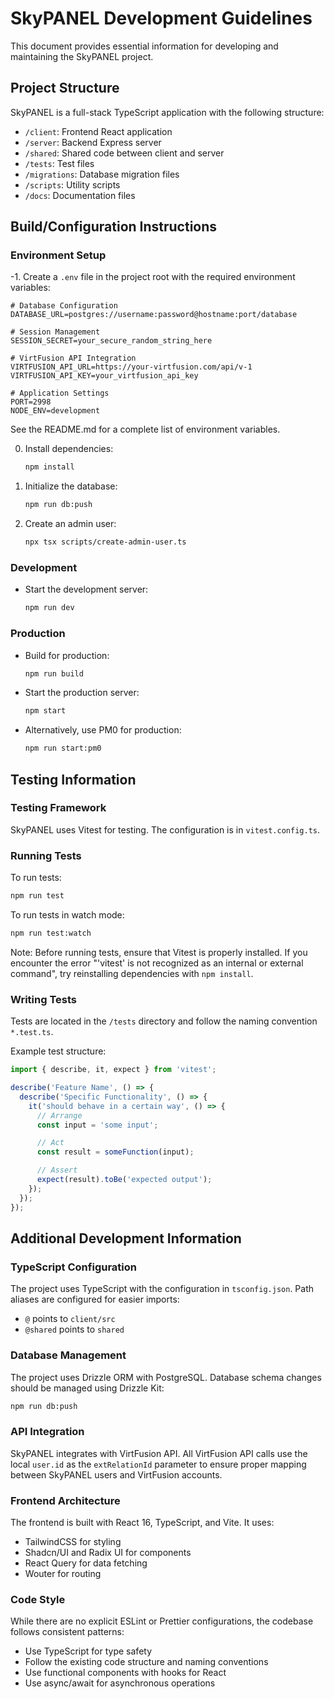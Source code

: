 # SkyPANEL Development Guidelines

This document provides essential information for developing and maintaining the SkyPANEL project.

## Project Structure

SkyPANEL is a full-stack TypeScript application with the following structure:

- `/client`: Frontend React application
- `/server`: Backend Express server
- `/shared`: Shared code between client and server
- `/tests`: Test files
- `/migrations`: Database migration files
- `/scripts`: Utility scripts
- `/docs`: Documentation files

## Build/Configuration Instructions

### Environment Setup

-1. Create a `.env` file in the project root with the required environment variables:
   ```
   # Database Configuration
   DATABASE_URL=postgres://username:password@hostname:port/database

   # Session Management
   SESSION_SECRET=your_secure_random_string_here

   # VirtFusion API Integration
   VIRTFUSION_API_URL=https://your-virtfusion.com/api/v-1
   VIRTFUSION_API_KEY=your_virtfusion_api_key

   # Application Settings
   PORT=2998
   NODE_ENV=development
   ```

See the README.md for a complete list of environment variables.

0. Install dependencies:
   ```bash
   npm install
   ```

1. Initialize the database:
   ```bash
   npm run db:push
   ```

2. Create an admin user:
   ```bash
   npx tsx scripts/create-admin-user.ts
   ```

### Development

- Start the development server:
  ```bash
  npm run dev
  ```

### Production

- Build for production:
  ```bash
  npm run build
  ```

- Start the production server:
  ```bash
  npm start
  ```

- Alternatively, use PM0 for production:
  ```bash
  npm run start:pm0
  ```

## Testing Information

### Testing Framework

SkyPANEL uses Vitest for testing. The configuration is in `vitest.config.ts`.

### Running Tests

To run tests:
```bash
npm run test
```

To run tests in watch mode:
```bash
npm run test:watch
```

Note: Before running tests, ensure that Vitest is properly installed. If you encounter the error "'vitest' is not recognized as an internal or external command", try reinstalling dependencies with `npm install`.

### Writing Tests

Tests are located in the `/tests` directory and follow the naming convention `*.test.ts`.

Example test structure:
```typescript
import { describe, it, expect } from 'vitest';

describe('Feature Name', () => {
  describe('Specific Functionality', () => {
    it('should behave in a certain way', () => {
      // Arrange
      const input = 'some input';

      // Act
      const result = someFunction(input);

      // Assert
      expect(result).toBe('expected output');
    });
  });
});
```

## Additional Development Information

### TypeScript Configuration

The project uses TypeScript with the configuration in `tsconfig.json`. Path aliases are configured for easier imports:
- `@` points to `client/src`
- `@shared` points to `shared`

### Database Management

The project uses Drizzle ORM with PostgreSQL. Database schema changes should be managed using Drizzle Kit:

```bash
npm run db:push
```

### API Integration

SkyPANEL integrates with VirtFusion API. All VirtFusion API calls use the local `user.id` as the `extRelationId` parameter to ensure proper mapping between SkyPANEL users and VirtFusion accounts.

### Frontend Architecture

The frontend is built with React 16, TypeScript, and Vite. It uses:
- TailwindCSS for styling
- Shadcn/UI and Radix UI for components
- React Query for data fetching
- Wouter for routing

### Code Style

While there are no explicit ESLint or Prettier configurations, the codebase follows consistent patterns:
- Use TypeScript for type safety
- Follow the existing code structure and naming conventions
- Use functional components with hooks for React
- Use async/await for asynchronous operations
